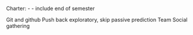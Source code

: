 Charter:
    -
    - include end of semester

Git and github
Push back exploratory, skip passive prediction
Team Social gathering
